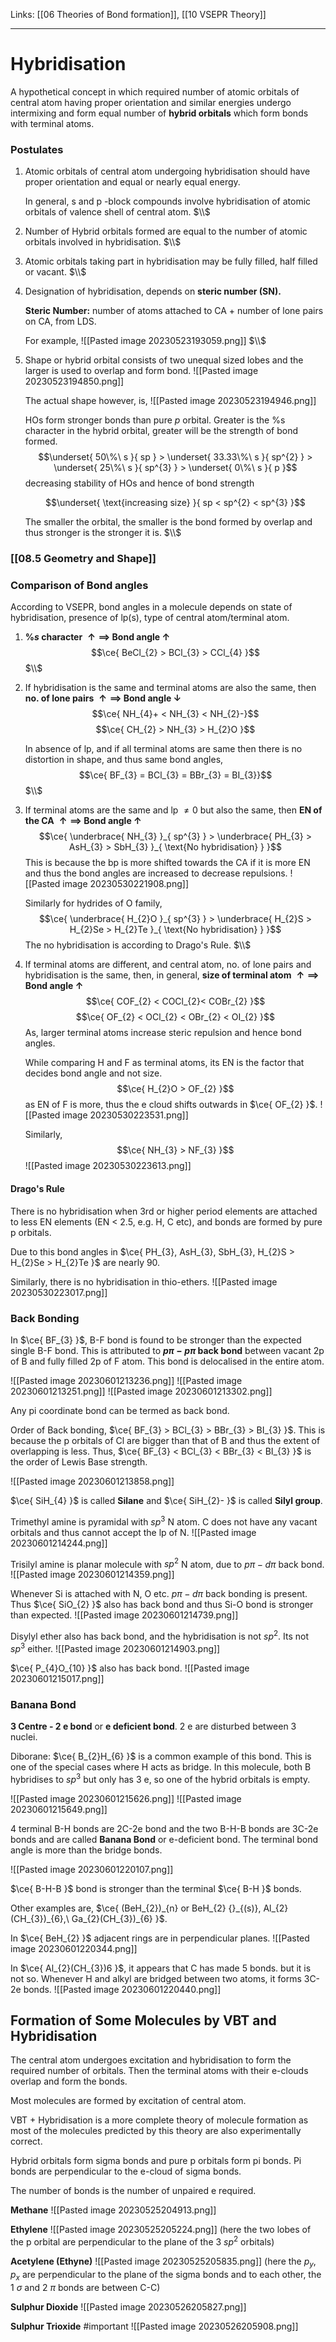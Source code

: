 Links: [[06 Theories of Bond formation]], [[10 VSEPR Theory]]
___
# Hybridisation

A hypothetical concept in which required number of atomic orbitals of central atom having proper orientation and similar energies undergo intermixing and form equal number of **hybrid orbitals** which form bonds with terminal atoms.

### Postulates
1. Atomic orbitals of central atom undergoing hybridisation should have proper orientation and equal or nearly equal energy. 
   
	In general, s and p -block compounds involve hybridisation of atomic orbitals of valence shell of central atom. 
	$\\$


1. Number of Hybrid orbitals formed are equal to the number of atomic orbitals involved in hybridisation.
$\\$

1. Atomic orbitals taking part in hybridisation may be fully filled, half filled or vacant. 
$\\$

1. Designation of hybridisation, depends on **steric number (SN).**

	**Steric Number:** number of atoms attached to CA + number of lone pairs on CA, from LDS. 

	For example,
	![[Pasted image 20230523193059.png]]
	$\\$


1. Shape or hybrid orbital consists of two unequal sized lobes and the larger is used to overlap and form bond. 
	![[Pasted image 20230523194850.png]]

	The actual shape however, is,
	![[Pasted image 20230523194946.png]]

	HOs form stronger bonds than pure $p$ orbital. Greater is the %s character in the hybrid orbital, greater will be the strength of bond formed.
	$$\underset{ 50\%\ s }{ sp } > \underset{ 33.33\%\ s }{ sp^{2} } > \underset{ 25\%\ s }{ sp^{3} } > \underset{ 0\%\ s }{ p }$$
	decreasing stability of HOs and hence of bond strength 
	
	$$\underset{ \text{increasing size} }{ sp < sp^{2} < sp^{3} }$$
	
	The smaller the orbital, the smaller is the bond formed by overlap and thus stronger is the stronger it is. 
	$\\$

### [[08.5 Geometry and Shape]]

### Comparison of Bond angles
According to VSEPR, bond angles in a molecule depends on state of hybridisation, presence of lp(s), type of central atom/terminal atom.

1. **$\%s$ character $\uparrow \implies$ Bond angle $\uparrow$**
    $$\ce{ BeCl_{2} > BCl_{3} > CCl_{4} }$$
    $\\$

2. If hybridisation is the same and terminal atoms are also the same, then **no. of lone pairs $\uparrow \implies$ Bond angle $\downarrow$**
   $$\ce{ NH_{4}+ < NH_{3} < NH_{2}-}$$
   $$\ce{ CH_{2} > NH_{3} > H_{2}O }$$
   
	In absence of lp, and if all terminal atoms  are same then there is no distortion in shape, and thus same bond angles,
	$$\ce{ BF_{3} = BCl_{3} = BBr_{3} = BI_{3}}$$
   $\\$

3. If terminal atoms are the same and lp $\neq 0$ but also the same, then **EN of the CA $\uparrow \implies$ Bond angle $\uparrow$**
   $$\ce{ \underbrace{ NH_{3} }_{ sp^{3} } > \underbrace{ PH_{3} > AsH_{3} > SbH_{3} }_{ \text{No hybridisation} } }$$
   This is because the bp is more shifted towards the CA if it is more EN and thus the bond angles are increased to decrease repulsions. 
   ![[Pasted image 20230530221908.png]]
   
   Similarly for hydrides of O family,
   $$\ce{ \underbrace{ H_{2}O }_{ sp^{3} } > \underbrace{ H_{2}S > H_{2}Se > H_{2}Te }_{ \text{No hybridisation} } }$$
   The no hybridisation is according to Drago's Rule.
   $\\$


4. If terminal atoms are different, and central atom, no. of lone pairs and hybridisation is the same, then, in general, **size of terminal atom $\uparrow \implies$ Bond angle $\uparrow$**
   $$\ce{ COF_{2} < COCl_{2}< COBr_{2} }$$ 
   $$\ce{ OF_{2} < OCl_{2} < OBr_{2} < OI_{2} }$$
   As, larger terminal atoms increase steric repulsion and hence bond angles. 
   
   While comparing H and F as terminal atoms, its EN is the factor that decides bond angle and not size. 
   $$\ce{ H_{2}O > OF_{2} }$$
   as EN of F is more, thus the e cloud shifts outwards in $\ce{ OF_{2} }$.
   ![[Pasted image 20230530223531.png]]
   
   Similarly, 
	$$\ce{ NH_{3} > NF_{3} }$$
	![[Pasted image 20230530223613.png]]
   
   
#### Drago's Rule
There is no hybridisation when 3rd or higher period elements are attached to less EN elements (EN < 2.5, e.g. H, C etc), and bonds are formed by pure p orbitals. 

Due to this bond angles in $\ce{ PH_{3}, AsH_{3}, SbH_{3}, H_{2}S > H_{2}Se > H_{2}Te }$ are nearly 90. 

Similarly, there is no hybridisation in thio-ethers. 
![[Pasted image 20230530223017.png]]

### Back Bonding

In $\ce{ BF_{3} }$, B-F bond is found to be stronger than the expected single B-F bond. This is attributed to **$p\pi - p\pi$ back bond** between vacant 2p of B and fully filled 2p of F atom. This bond is delocalised in the entire atom. 

![[Pasted image 20230601213236.png]]
![[Pasted image 20230601213251.png]]
![[Pasted image 20230601213302.png]]

Any pi coordinate bond can be termed as back bond. 

Order of Back bonding, $\ce{ BF_{3} > BCl_{3} > BBr_{3} > BI_{3} }$. This is because the p orbitals of Cl are bigger than that of B and thus  the extent of overlapping is less. 
Thus, $\ce{ BF_{3} < BCl_{3} < BBr_{3} < BI_{3} }$ is the order of Lewis Base strength.

![[Pasted image 20230601213858.png]]

$\ce{ SiH_{4} }$ is called **Silane** and $\ce{ SiH_{2}- }$ is called **Silyl group**. 

Trimethyl amine is pyramidal with $sp^{3}$ N atom. C does not have any vacant orbitals and thus cannot accept the lp of N. 
![[Pasted image 20230601214244.png]]

Trisilyl amine is planar molecule with $sp^{2}$ N atom, due to $p\pi-d\pi$ back bond. 
![[Pasted image 20230601214359.png]]

Whenever Si is attached with N, O etc. $p\pi-d\pi$ back bonding is present. Thus $\ce{ SiO_{2} }$ also has back bond and thus Si-O bond is stronger than expected. 
![[Pasted image 20230601214739.png]]

Disylyl ether also has back bond, and the hybridisation is not $sp^{2}$. Its not $sp^{3}$ either. 
![[Pasted image 20230601214903.png]]

$\ce{ P_{4}O_{10} }$ also has back bond. 
![[Pasted image 20230601215017.png]]


### Banana Bond
**3 Centre - 2 e bond** or **e deficient bond**.
2 e are disturbed between 3 nuclei. 

Diborane: $\ce{ B_{2}H_{6} }$ is a common example of this bond. 
This is one of the special cases where H acts as bridge. 
In this molecule, both B hybridises to $sp^{3}$ but only has 3 e, so one of the hybrid orbitals is empty. 

![[Pasted image 20230601215626.png]]
![[Pasted image 20230601215649.png]]

4 terminal B-H bonds are 2C-2e bond and the two B-H-B bonds are 3C-2e bonds and are called **Banana Bond** or e-deficient bond. The terminal bond angle is more than the bridge bonds.  

![[Pasted image 20230601220107.png]]

$\ce{ B-H-B }$ bond is stronger than the terminal $\ce{ B-H }$ bonds.

Other examples are, $\ce{ (BeH_{2})_{n} or BeH_{2} {}_{(s)}, Al_{2}(CH_{3})_{6},\ Ga_{2}(CH_{3})_{6} }$.

In $\ce{ BeH_{2} }$ adjacent rings are in perpendicular planes. 
![[Pasted image 20230601220344.png]]

In $\ce{ Al_{2}(CH_{3})6 }$, it appears that C has made 5 bonds. but it is not so. Whenever H and alkyl are bridged between two atoms, it forms 3C-2e bonds. 
![[Pasted image 20230601220440.png]]


## Formation of Some Molecules by VBT and Hybridisation

The central atom undergoes excitation and hybridisation to form the required number of orbitals. Then the terminal atoms with their e-clouds overlap and form the bonds. 

Most molecules are formed by excitation of central atom. 

VBT + Hybridisation is a more complete theory of molecule formation as most of the molecules predicted by this theory are also experimentally correct. 

Hybrid orbitals form sigma bonds and pure p orbitals form pi bonds. Pi bonds are perpendicular to the e-cloud of sigma bonds.  

The number of bonds is the number of unpaired e required. 

**Methane**
![[Pasted image 20230525204913.png]]

**Ethylene**
![[Pasted image 20230525205224.png]]
(here the two lobes of the p orbital are perpendicular to the plane of the 3 $sp^{2}$ orbitals)

**Acetylene (Ethyne)**
![[Pasted image 20230525205835.png]]
(here the $p_{y}, p_{x}$ are perpendicular to the plane of the sigma bonds and to each other, the 1 $\sigma$ and 2 $\pi$ bonds are between C-C)

**Sulphur Dioxide**
![[Pasted image 20230526205827.png]]

**Sulphur Trioxide** #important 
![[Pasted image 20230526205908.png]]